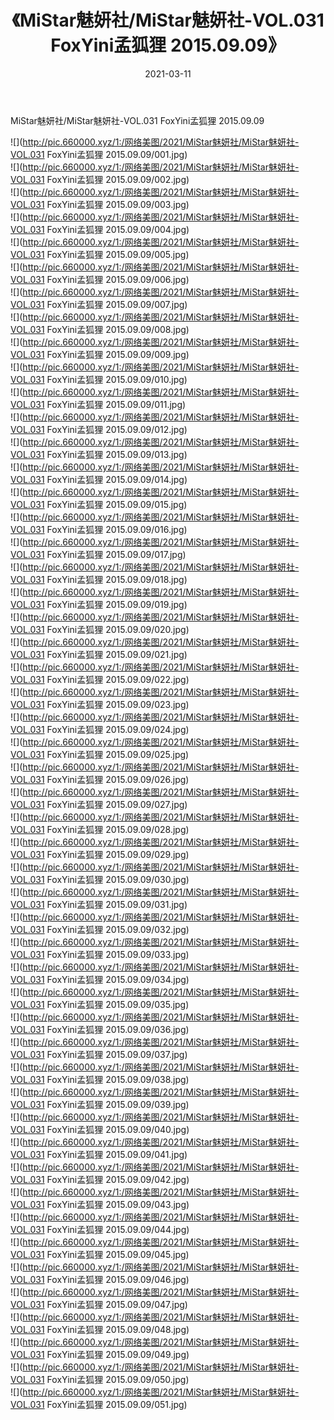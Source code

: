﻿---
layout: post
title:  《MiStar魅妍社/MiStar魅妍社-VOL.031 FoxYini孟狐狸 2015.09.09》
date:   2021-03-11
img: http://pic.660000.xyz/1:/网络美图/2021/MiStar魅妍社/MiStar魅妍社-VOL.031 FoxYini孟狐狸 2015.09.09/000.jpg
categories: [美女, 清纯, 唯美]
---

MiStar魅妍社/MiStar魅妍社-VOL.031 FoxYini孟狐狸 2015.09.09

 ![](http://pic.660000.xyz/1:/网络美图/2021/MiStar魅妍社/MiStar魅妍社-VOL.031 FoxYini孟狐狸 2015.09.09/001.jpg) <br>![](http://pic.660000.xyz/1:/网络美图/2021/MiStar魅妍社/MiStar魅妍社-VOL.031 FoxYini孟狐狸 2015.09.09/002.jpg) <br>![](http://pic.660000.xyz/1:/网络美图/2021/MiStar魅妍社/MiStar魅妍社-VOL.031 FoxYini孟狐狸 2015.09.09/003.jpg) <br>![](http://pic.660000.xyz/1:/网络美图/2021/MiStar魅妍社/MiStar魅妍社-VOL.031 FoxYini孟狐狸 2015.09.09/004.jpg) <br>![](http://pic.660000.xyz/1:/网络美图/2021/MiStar魅妍社/MiStar魅妍社-VOL.031 FoxYini孟狐狸 2015.09.09/005.jpg) <br>![](http://pic.660000.xyz/1:/网络美图/2021/MiStar魅妍社/MiStar魅妍社-VOL.031 FoxYini孟狐狸 2015.09.09/006.jpg) <br>![](http://pic.660000.xyz/1:/网络美图/2021/MiStar魅妍社/MiStar魅妍社-VOL.031 FoxYini孟狐狸 2015.09.09/007.jpg) <br>![](http://pic.660000.xyz/1:/网络美图/2021/MiStar魅妍社/MiStar魅妍社-VOL.031 FoxYini孟狐狸 2015.09.09/008.jpg) <br>![](http://pic.660000.xyz/1:/网络美图/2021/MiStar魅妍社/MiStar魅妍社-VOL.031 FoxYini孟狐狸 2015.09.09/009.jpg) <br>![](http://pic.660000.xyz/1:/网络美图/2021/MiStar魅妍社/MiStar魅妍社-VOL.031 FoxYini孟狐狸 2015.09.09/010.jpg) <br>![](http://pic.660000.xyz/1:/网络美图/2021/MiStar魅妍社/MiStar魅妍社-VOL.031 FoxYini孟狐狸 2015.09.09/011.jpg) <br>![](http://pic.660000.xyz/1:/网络美图/2021/MiStar魅妍社/MiStar魅妍社-VOL.031 FoxYini孟狐狸 2015.09.09/012.jpg) <br>![](http://pic.660000.xyz/1:/网络美图/2021/MiStar魅妍社/MiStar魅妍社-VOL.031 FoxYini孟狐狸 2015.09.09/013.jpg) <br>![](http://pic.660000.xyz/1:/网络美图/2021/MiStar魅妍社/MiStar魅妍社-VOL.031 FoxYini孟狐狸 2015.09.09/014.jpg) <br>![](http://pic.660000.xyz/1:/网络美图/2021/MiStar魅妍社/MiStar魅妍社-VOL.031 FoxYini孟狐狸 2015.09.09/015.jpg) <br>![](http://pic.660000.xyz/1:/网络美图/2021/MiStar魅妍社/MiStar魅妍社-VOL.031 FoxYini孟狐狸 2015.09.09/016.jpg) <br>![](http://pic.660000.xyz/1:/网络美图/2021/MiStar魅妍社/MiStar魅妍社-VOL.031 FoxYini孟狐狸 2015.09.09/017.jpg) <br>![](http://pic.660000.xyz/1:/网络美图/2021/MiStar魅妍社/MiStar魅妍社-VOL.031 FoxYini孟狐狸 2015.09.09/018.jpg) <br>![](http://pic.660000.xyz/1:/网络美图/2021/MiStar魅妍社/MiStar魅妍社-VOL.031 FoxYini孟狐狸 2015.09.09/019.jpg) <br>![](http://pic.660000.xyz/1:/网络美图/2021/MiStar魅妍社/MiStar魅妍社-VOL.031 FoxYini孟狐狸 2015.09.09/020.jpg) <br>![](http://pic.660000.xyz/1:/网络美图/2021/MiStar魅妍社/MiStar魅妍社-VOL.031 FoxYini孟狐狸 2015.09.09/021.jpg) <br>![](http://pic.660000.xyz/1:/网络美图/2021/MiStar魅妍社/MiStar魅妍社-VOL.031 FoxYini孟狐狸 2015.09.09/022.jpg) <br>![](http://pic.660000.xyz/1:/网络美图/2021/MiStar魅妍社/MiStar魅妍社-VOL.031 FoxYini孟狐狸 2015.09.09/023.jpg) <br>![](http://pic.660000.xyz/1:/网络美图/2021/MiStar魅妍社/MiStar魅妍社-VOL.031 FoxYini孟狐狸 2015.09.09/024.jpg) <br>![](http://pic.660000.xyz/1:/网络美图/2021/MiStar魅妍社/MiStar魅妍社-VOL.031 FoxYini孟狐狸 2015.09.09/025.jpg) <br>![](http://pic.660000.xyz/1:/网络美图/2021/MiStar魅妍社/MiStar魅妍社-VOL.031 FoxYini孟狐狸 2015.09.09/026.jpg) <br>![](http://pic.660000.xyz/1:/网络美图/2021/MiStar魅妍社/MiStar魅妍社-VOL.031 FoxYini孟狐狸 2015.09.09/027.jpg) <br>![](http://pic.660000.xyz/1:/网络美图/2021/MiStar魅妍社/MiStar魅妍社-VOL.031 FoxYini孟狐狸 2015.09.09/028.jpg) <br>![](http://pic.660000.xyz/1:/网络美图/2021/MiStar魅妍社/MiStar魅妍社-VOL.031 FoxYini孟狐狸 2015.09.09/029.jpg) <br>![](http://pic.660000.xyz/1:/网络美图/2021/MiStar魅妍社/MiStar魅妍社-VOL.031 FoxYini孟狐狸 2015.09.09/030.jpg) <br>![](http://pic.660000.xyz/1:/网络美图/2021/MiStar魅妍社/MiStar魅妍社-VOL.031 FoxYini孟狐狸 2015.09.09/031.jpg) <br>![](http://pic.660000.xyz/1:/网络美图/2021/MiStar魅妍社/MiStar魅妍社-VOL.031 FoxYini孟狐狸 2015.09.09/032.jpg) <br>![](http://pic.660000.xyz/1:/网络美图/2021/MiStar魅妍社/MiStar魅妍社-VOL.031 FoxYini孟狐狸 2015.09.09/033.jpg) <br>![](http://pic.660000.xyz/1:/网络美图/2021/MiStar魅妍社/MiStar魅妍社-VOL.031 FoxYini孟狐狸 2015.09.09/034.jpg) <br>![](http://pic.660000.xyz/1:/网络美图/2021/MiStar魅妍社/MiStar魅妍社-VOL.031 FoxYini孟狐狸 2015.09.09/035.jpg) <br>![](http://pic.660000.xyz/1:/网络美图/2021/MiStar魅妍社/MiStar魅妍社-VOL.031 FoxYini孟狐狸 2015.09.09/036.jpg) <br>![](http://pic.660000.xyz/1:/网络美图/2021/MiStar魅妍社/MiStar魅妍社-VOL.031 FoxYini孟狐狸 2015.09.09/037.jpg) <br>![](http://pic.660000.xyz/1:/网络美图/2021/MiStar魅妍社/MiStar魅妍社-VOL.031 FoxYini孟狐狸 2015.09.09/038.jpg) <br>![](http://pic.660000.xyz/1:/网络美图/2021/MiStar魅妍社/MiStar魅妍社-VOL.031 FoxYini孟狐狸 2015.09.09/039.jpg) <br>![](http://pic.660000.xyz/1:/网络美图/2021/MiStar魅妍社/MiStar魅妍社-VOL.031 FoxYini孟狐狸 2015.09.09/040.jpg) <br>![](http://pic.660000.xyz/1:/网络美图/2021/MiStar魅妍社/MiStar魅妍社-VOL.031 FoxYini孟狐狸 2015.09.09/041.jpg) <br>![](http://pic.660000.xyz/1:/网络美图/2021/MiStar魅妍社/MiStar魅妍社-VOL.031 FoxYini孟狐狸 2015.09.09/042.jpg) <br>![](http://pic.660000.xyz/1:/网络美图/2021/MiStar魅妍社/MiStar魅妍社-VOL.031 FoxYini孟狐狸 2015.09.09/043.jpg) <br>![](http://pic.660000.xyz/1:/网络美图/2021/MiStar魅妍社/MiStar魅妍社-VOL.031 FoxYini孟狐狸 2015.09.09/044.jpg) <br>![](http://pic.660000.xyz/1:/网络美图/2021/MiStar魅妍社/MiStar魅妍社-VOL.031 FoxYini孟狐狸 2015.09.09/045.jpg) <br>![](http://pic.660000.xyz/1:/网络美图/2021/MiStar魅妍社/MiStar魅妍社-VOL.031 FoxYini孟狐狸 2015.09.09/046.jpg) <br>![](http://pic.660000.xyz/1:/网络美图/2021/MiStar魅妍社/MiStar魅妍社-VOL.031 FoxYini孟狐狸 2015.09.09/047.jpg) <br>![](http://pic.660000.xyz/1:/网络美图/2021/MiStar魅妍社/MiStar魅妍社-VOL.031 FoxYini孟狐狸 2015.09.09/048.jpg) <br>![](http://pic.660000.xyz/1:/网络美图/2021/MiStar魅妍社/MiStar魅妍社-VOL.031 FoxYini孟狐狸 2015.09.09/049.jpg) <br>![](http://pic.660000.xyz/1:/网络美图/2021/MiStar魅妍社/MiStar魅妍社-VOL.031 FoxYini孟狐狸 2015.09.09/050.jpg) <br>![](http://pic.660000.xyz/1:/网络美图/2021/MiStar魅妍社/MiStar魅妍社-VOL.031 FoxYini孟狐狸 2015.09.09/051.jpg) <br>